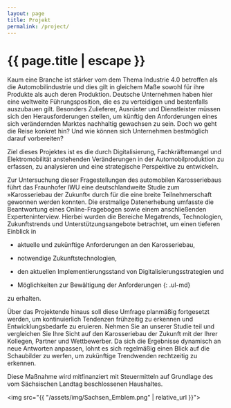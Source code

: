 ```yaml
---
layout: page
title: Projekt
permalink: /project/
---
```


<h1 class="page-title">{{ page.title | escape }}</h1>

Kaum eine Branche ist stärker vom dem Thema Industrie 4.0 betroffen als die Automobilindustrie und dies gilt in gleichem Maße sowohl für ihre Produkte als auch deren Produktion. Deutsche Unternehmen haben hier eine weltweite Führungsposition, die es zu verteidigen und bestenfalls auszubauen gilt. Besonders Zulieferer, Ausrüster und Dienstleister müssen sich den Herausforderungen stellen, um künftig den Anforderungen eines sich verändernden Marktes nachhaltig gewachsen zu sein. Doch wo geht die Reise konkret hin? Und wie können sich Unternehmen bestmöglich darauf vorbereiten?

Ziel dieses Projektes ist es die durch Digitalisierung, Fachkräftemangel und Elektromobilität anstehenden Veränderungen in der Automobilproduktion zu erfassen, zu analysieren und eine strategische Perspektive zu entwickeln.

Zur Untersuchung dieser Fragestellungen des automobilen Karosseriebaus führt das Fraunhofer IWU eine deutschlandweite Studie zum »Karosseriebau der Zukunft« durch für die eine breite Teilnehmerschaft gewonnen werden konnten. 
Die erstmalige Datenerhebung umfasste die Beantwortung eines Online-Fragebogen sowie einem anschließenden Experteninterview. Hierbei wurden die Bereiche Megatrends, Technologien, Zukunftstrends und Unterstützungsangebote betrachtet, um einen tieferen Einblick in

- aktuelle und zukünftige Anforderungen an den Karosseriebau,

- notwendige Zukunftstechnologien, 

- den aktuellen Implementierungsstand von Digitalisierungsstrategien und 

- Möglichkeiten zur Bewältigung der Anforderungen
{: .ul-md}

zu erhalten.

Über das Projektende hinaus soll diese Umfrage planmäßig fortgesetzt werden, um kontinuierlich Tendenzen frühzeitig zu erkennen und Entwicklungsbedarfe zu eruieren. Nehmen Sie an unserer Studie teil und vergleichen Sie Ihre Sicht auf den Karosseriebau der Zukunft mit der Ihrer Kollegen, Partner und Wettbewerber. Da sich die Ergebnisse dynamisch an neue Antworten anpassen, lohnt es sich regelmäßig einen Blick auf die Schaubilder zu werfen, um zukünftige Trendwenden rechtzeitig zu erkennen.

Diese Maßnahme wird mitfinanziert mit Steuermitteln auf Grundlage des vom Sächsischen Landtag beschlossenen Haushaltes. 

 

<img src="{{ "/assets/img/Sachsen_Emblem.png" | relative_url }}">
 
 
 

